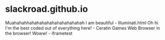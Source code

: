 # slackroad.github.io
Muahahahhahahahahahahahahahahah I am beautiful - Illuminati.html
Oh hi I'm the best coded out of everything here! - Ceratin Games
Web Browser in the browser! Woww! - iframetest
